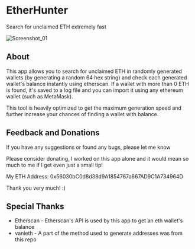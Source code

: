 # EtherHunter
 Search for unclaimed ETH extremely fast

![Screenshot_01](https://github.com/ayumikitsuna/EtherHunter/blob/main/Screenshots/Screenshot_01.png?raw=true)

## About
This app allows you to search for unclaimed ETH in randomly generated wallets (by generating a random 64 hex string) and check each generated wallet's balance instantly using etherscan. If a wallet with more than 0 ETH is found, it's saved to a log file and you can import it using any ethereum wallet (such as MetaMask).

This tool is heavily optimized to get the maximum generation speed and further increase your chances of finding a wallet with balance.

## Feedback and Donations
If you have any suggestions or found any bugs, please let me know

Please consider donating, I worked on this app alone and it would mean so much to me if I get even just a small tip!

My ETH Address: 0x56030bC0d8d38d9A1854767a667AD9C1A734964D

Thank you very much! :)

## Special Thanks
 - Etherscan - Etherscan's API is used by this app to get an eth wallet's balance
 - vanieth - A part of the method used to generate addresses was from this repo

